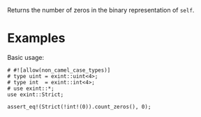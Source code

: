 Returns the number of zeros in the binary representation of `self`.

# Examples

Basic usage:

```
# #![allow(non_camel_case_types)]
# type uint = exint::uint<4>;
# type int  = exint::int<4>;
# use exint::*;
use exint::Strict;

assert_eq!(Strict(!int!(0)).count_zeros(), 0);
```
